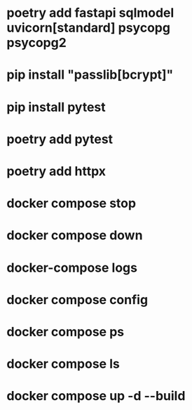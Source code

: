 # poetry add fastapi sqlmodel uvicorn\[standard\] psycopg  psycopg2 
# pip install "passlib[bcrypt]"
# pip install pytest
# poetry add pytest
# poetry add httpx

<!-- compose yaml 
 Declarative (Standardization , can’t change or fix )
 Multi-compose ( multiple containers in one file)

docker compose up -d 
 builds the images (if needed) and starts the container in detached mode (background)
 Note :- -d, --detach  (Detached mode: Run containers in the background) -->

# docker compose stop
 <!-- ### stops the container -->
# docker compose down
 <!-- ### stops and removes the container -->
# docker-compose logs
 <!-- ### to view logs from detached containers -->
# docker compose config 
<!-- ### detail  -->
# docker compose ps    
<!-- view runing images ### NAME ,  IMAGE,   COMMAND,  SERVICE,  CREATED , STATUS ,  PORTS -->
# docker compose ls     
 <!-- view list  ###  NAME  - STATUS  -  CONFIG FILES -->
# docker compose up -d --build 
 <!-- ###  rebuild the new image -->
